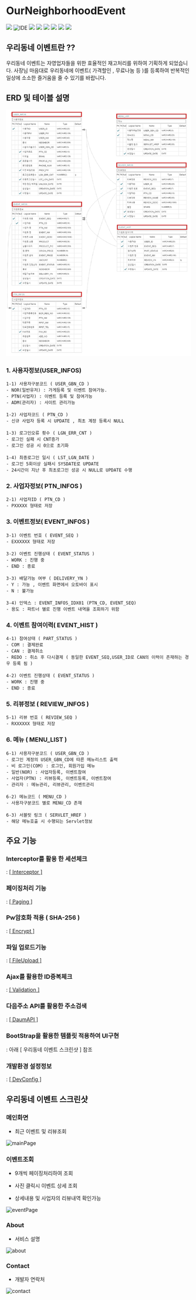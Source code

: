 # OurNeighborhoodEvent

<p>
    <img src="https://img.shields.io/badge/version-1.0.0-rgb(26, 188, 156).svg" />
    <img alt="IDE" src="https://img.shields.io/badge/IDE-Eclipse Jee -rgb(26, 188, 156).svg" />
    <img src="https://img.shields.io/badge/Apache-8.5-green.svg" />
    <img src="https://img.shields.io/badge/spring-4.3.9-green.svg" />
    <img src="https://img.shields.io/badge/java-1.8-blue.svg" />  
    <img src="https://img.shields.io/badge/Mybatis-3.2.2-rgb(243, 156, 18).svg" />
    <img src="https://img.shields.io/badge/Oracle11g -rgb(243, 156, 18).svg" />
    <img src="https://img.shields.io/badge/bootstrap 4.3.7 -rgb(255, 204, 000).svg" />
</p>

## 우리동네 이벤트란 ??

우리동네 이벤트는 자영업자들을 위한 효율적인 재고처리를 위하여 기획하게 되었습니다.
사장님 마음대로 우리동네에 이벤트( 가격할인 , 무료나눔 등 )를 등록하여 반복적인 일상에 소소한 즐거움을 줄 수 있기를 바랍니다.

## ERD 및 테이블 설명

![erd](./readmeSource/erd.png)

### 1. 사용자정보(USER_INFOS)

    1-1) 사용자구분코드 ( USER_GBN_CD )
    - NOR(일반유저) : 가게등록 및 이벤트 참여가능.
    - PTN(사업자) : 이벤트 등록 및 참여가능
    - ADM(관리자) : 사이트 관리가능

    1-2) 사업자코드 ( PTN_CD )
    - 신규 사업자 등록 시 UPDATE , 최초 계정 등록시 NULL

    1-3) 로그인오류 횟수 ( LGN_ERR_CNT )
    - 로그인 실패 시 CNT증가
    - 로그인 성공 시 0으로 초기화

    1-4) 최종로그인 일시 ( LST_LGN_DATE )
    - 로그인 5회이상 실패시 SYSDATE로 UPDATE
    - 24시간이 지난 후 최초로그인 성공 시 NULL로 UPDATE 수행

### 2. 사업자정보( PTN_INFOS )

    2-1) 사업자ID ( PTN_CD )
    - PXXXXX 형태로 저장

### 3. 이벤트정보( EVENT_INFOS )

    3-1) 이벤트 번호 ( EVENT_SEQ )
    - EXXXXXX 형태로 저장

    3-2) 이벤트 진행상태 ( EVENT_STATUS )
    - WORK : 진행 중
    - END : 종료

    3-3) 배달가능 여부 ( DELIVERY_YN )
    - Y : 가능 , 이벤트 화면에서 오토바이 표시
    - N : 불가능

    3-4) 인덱스 : EVENT_INFOS_IDX01 (PTN_CD, EVENT_SEQ)
    - 용도 : 파트너 별로 진행 이벤트 내역을 조회하기 위함

### 4. 이벤트 참여이력( EVENT_HIST )

    4-1) 참여상태 ( PART_STATUS )
    - COM : 결제완료
    - CAN : 결제취소
    - REDO : 취소 후 다시결제 ( 동일한 EVENT_SEQ,USER_ID로 CAN의 이력이 존재하는 경우 등록 됨 )

    4-2) 이벤트 진행상태 ( EVENT_STATUS )
    - WORK : 진행 중
    - END : 종료

### 5. 리뷰정보 ( REVIEW_INFOS )

    5-1) 리뷰 번호 ( REVIEW_SEQ )
    - RXXXXXX 형태로 저장

### 6. 메뉴 ( MENU_LIST )

    6-1) 사용자구분코드 ( USER_GBN_CD )
    - 로그인 계정의 USER_GBN_CD에 따른 메뉴리스트 출력
    - 비 로그인(COM) : 로그인, 회원가입 메뉴
    - 일반(NOR) : 사업자등록, 이벤트참여
    - 사업자(PTN) : 리뷰등록, 이벤트등록, 이벤트참여
    - 관리자 : 메뉴관리, 리뷰관리, 이벤트관리

    6-2) 메뉴코드 ( MENU_CD )
    - 사용자구분코드 별로 MENU_CD 존재

    6-3) 서블릿 링크 ( SERVLET_HREF )
    - 해당 메뉴호출 시 수행되는 Servlet정보

## 주요 기능

### Interceptor를 활용 한 세션체크
: <a href="https://github.com/Taesan94/OurNeighborhoodEvent/blob/master/FunctionMD/Interceptor.md">[ Interceptor ]</a>

### 페이징처리 기능
: <a href="https://github.com/Taesan94/OurNeighborhoodEvent/blob/master/FunctionMD/Paging.md">[ Paging ]</a>

### Pw암호화 적용 ( SHA-256 )
: <a href="https://github.com/Taesan94/OurNeighborhoodEvent/blob/master/FunctionMD/Encrypt.md">[ Encrypt ]</a>

### 파일 업로드기능
: <a href="https://github.com/Taesan94/OurNeighborhoodEvent/blob/master/FunctionMD/FileUpload.md">[ FileUpload ]</a>

### Ajax를 활용한 ID중복체크
: <a href="https://github.com/Taesan94/OurNeighborhoodEvent/blob/master/FunctionMD/Validation.md">[ Validation ]</a>

### 다음주소 API를 활용한 주소검색
: <a href="https://github.com/Taesan94/OurNeighborhoodEvent/blob/master/FunctionMD/DaumAPI.md">[ DaumAPI ]</a>

### BootStrap을 활용한 템플릿 적용하여 UI구현
: 아래 [ 우리동네 이벤트 스크린샷 ] 참조

### 개발환경 설정정보
: <a href="https://github.com/Taesan94/OurNeighborhoodEvent/blob/master/FunctionMD/DevConfig.md">[ DevConfig ]</a>

## 우리동네 이벤트 스크린샷

### 메인화면

- 최근 이벤트 및 리뷰조회

![mainPage](./readmeSource/gif/mainPage.gif)

### 이벤트조회

- 9개씩 페이징처리하여 조회

- 사진 클릭시 이벤트 상세 조회

- 상세내용 및 사업자의 리뷰내역 확인가능

![eventPage](./readmeSource/gif/eventPage.gif)

### About

- 서비스 설명

![about](./readmeSource/gif/about.gif)

### Contact

- 개발자 연락처

![contact](./readmeSource/gif/contact.gif)


